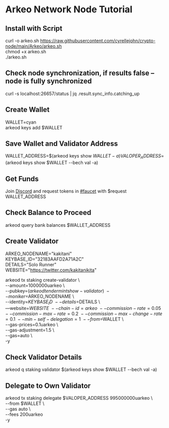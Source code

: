 # Arkeo Network Node Tutorial

## Install with Script
curl -o arkeo.sh https://raw.githubusercontent.com/cyrellejohn/crypto-node/main/Arkeo/arkeo.sh  
chmod +x arkeo.sh  
./arkeo.sh  
  
## Check node synchronization, if results false – node is fully synchronized
curl -s localhost:26657/status | jq .result.sync_info.catching_up  
  
## Create Wallet
WALLET=cyan  
arkeod keys add $WALLET  
  
## Save Wallet and Validator Address
WALLET_ADDRESS=$(arkeod keys show $WALLET -a)  
VALOPER_ADDRESS=$(arkeod keys show $WALLET --bech val -a)  
  
## Get Funds
Join [Discord](https://discord.gg/BfEHpm6uFc) and request tokens in [#faucet](https://discord.com/channels/1050100146626642052/1166849422211162243) with $request WALLET_ADDRESS  
  
## Check Balance to Proceed
arkeod query bank balances $WALLET_ADDRESS  
  
## Create Validator
ARKEO_NODENAME="kakitani"  
KEYBASE_ID="32183AAFD2A71A2C"  
DETAILS="Solo Runner"  
WEBSITE="https://twitter.com/kakitanikita"  
  
arkeod tx staking create-validator \  
--amount=1000000uarkeo \  
--pubkey=$(arkeod tendermint show-validator) \  
--moniker=$ARKEO_NODENAME \  
--identity=$KEYBASE_ID \  
--details=$DETAILS \  
—website=$WEBSITE \  
--chain-id=arkeo \  
--commission-rate=0.05 \  
--commission-max-rate=0.2 \  
--commission-max-change-rate=0.1 \  
--min-self-delegation=1 \  
--from=$WALLET \  
--gas-prices=0.1uarkeo \  
--gas-adjustment=1.5 \  
--gas=auto \  
-y  
  
## Check Validator Details
arkeod q staking validator $(arkeod keys show $WALLET --bech val -a)  
  
## Delegate to Own Validator
arkeod tx staking delegate $VALOPER_ADDRESS 995000000uarkeo \  
--from $WALLET \  
--gas auto \  
--fees 200uarkeo  
-y
